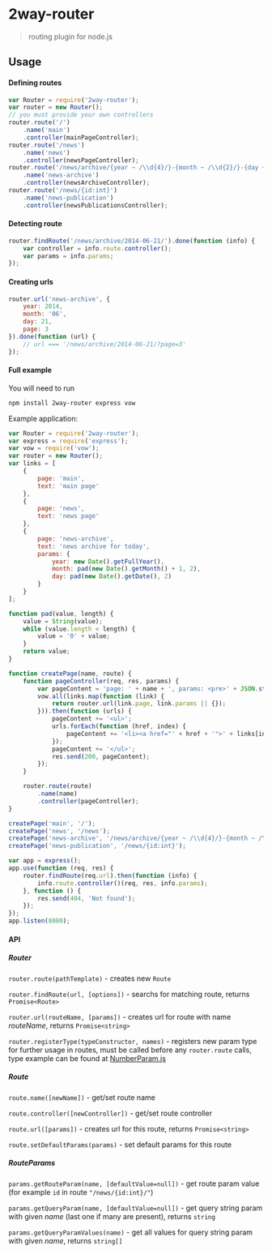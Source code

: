 2way-router
===========
> routing plugin for node.js

## Usage
#### Defining routes
```js
var Router = require('2way-router');
var router = new Router();
// you must provide your own controllers
router.route('/')
    .name('main')
    .controller(mainPageController);
router.route('/news')
    .name('news')
    .controller(newsPageController);
router.route('/news/archive/{year ~ /\\d{4}/}-{month ~ /\\d{2}/}-{day ~ /\\d{2}/}/')
    .name('news-archive')
    .controller(newsArchiveController);
router.route('/news/{id:int}')
    .name('news-publication')
    .controller(newsPublicationsController);
```
#### Detecting route
```js
router.findRoute('/news/archive/2014-06-21/').done(function (info) {
    var controller = info.route.controller();
    var params = info.params;
});
```
#### Creating urls
```js
router.url('news-archive', {
    year: 2014,
    month: '06',
    day: 21,
    page: 3
}).done(function (url) {
    // url === '/news/archive/2014-06-21/?page=3'
});
```
#### Full example
You will need to run
```bash
npm install 2way-router express vow
```
Example application:
```js
var Router = require('2way-router');
var express = require('express');
var vow = require('vow');
var router = new Router();
var links = [
	{
		page: 'main',
		text: 'main page'
	},
	{
		page: 'news',
		text: 'news page'
	},
	{
		page: 'news-archive',
		text: 'news archive for today',
		params: {
			year: new Date().getFullYear(),
			month: pad(new Date().getMonth() + 1, 2),
			day: pad(new Date().getDate(), 2)
		}
	}
];

function pad(value, length) {
	value = String(value);
	while (value.length < length) {
		value = '0' + value;
	}
	return value;
}

function createPage(name, route) {
    function pageController(req, res, params) {
		var pageContent = 'page: ' + name + ', params: <pre>' + JSON.stringify(params.merge(), null, '  ') + '</pre>';
		vow.all(links.map(function (link) {
			return router.url(link.page, link.params || {});
		})).then(function (urls) {
			pageContent += '<ul>';
			urls.forEach(function (href, index) {
				pageContent += '<li><a href="' + href + '">' + links[index].text + '</a></li>';
			});
			pageContent += '</ul>';
			res.send(200, pageContent);
		});
    }

    router.route(route)
        .name(name)
        .controller(pageController);
}

createPage('main', '/');
createPage('news', '/news');
createPage('news-archive', '/news/archive/{year ~ /\\d{4}/}-{month ~ /\\d{2}/}-{day ~ /\\d{2}/}/');
createPage('news-publication', '/news/{id:int}');

var app = express();
app.use(function (req, res) {
	router.findRoute(req.url).then(function (info) {
		info.route.controller()(req, res, info.params);
	}, function () {
		res.send(404, 'Not found');
	});
});
app.listen(8080);
```

#### API
##### Router

```router.route(pathTemplate)``` - creates new ```Route```

```router.findRoute(url, [options])``` - searchs for matching route, returns ```Promise<Route>```

```router.url(routeName, [params])``` - creates url for route with name *routeName*, returns ```Promise<string>```

```router.registerType(typeConstructor, names)``` - registers new param type for further usage in routes, must be called before any ```router.route``` calls, type example can be found at [NumberParam.js]

[NumberParam.js]: lib/param/NumberParam.js

##### Route

```route.name([newName])``` - get/set route name

```route.controller([newController])``` - get/set route controller

```route.url([params])``` - creates url for this route, returns ```Promise<string>```

```route.setDefaultParams(params)``` - set default params for this route

##### RouteParams

```params.getRouteParam(name, [defaultValue=null])``` - get route param value (for example ```id``` in route ```"/news/{id:int}/"```)

```params.getQueryParam(name, [defaultValue=null])``` - get query string param with given *name* (last one if many are present), returns ```string```

```params.getQueryParamValues(name)``` - get all values for query string param with given *name*, returns ```string[]```

